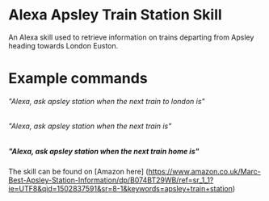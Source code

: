 # Alexa Apsley Train Station Skill
An Alexa skill used to retrieve information on trains departing from Apsley heading towards London Euston.

# Example commands
###### "Alexa, ask apsley station when the next train to london is"
###### "Alexa, ask apsley station when the next train is"
##### "Alexa, ask apsley station when the next train home is"

The skill can be found on [Amazon here] (https://www.amazon.co.uk/Marc-Best-Apsley-Station-Information/dp/B074BT29WB/ref=sr_1_1?ie=UTF8&qid=1502837591&sr=8-1&keywords=apsley+train+station)
